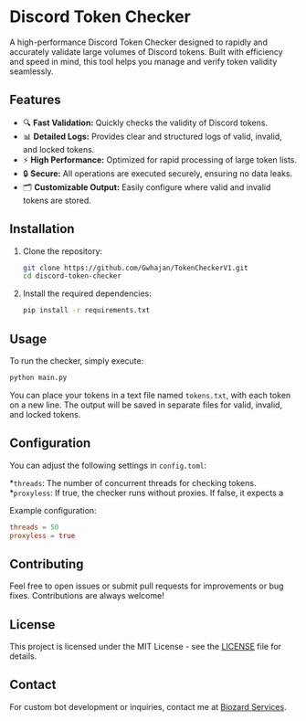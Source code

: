 # Discord Token Checker

A high-performance Discord Token Checker designed to rapidly and accurately validate large volumes of Discord tokens. Built with efficiency and speed in mind, this tool helps you manage and verify token validity seamlessly.

## Features

* 🔍 **Fast Validation:** Quickly checks the validity of Discord tokens.
* 📊 **Detailed Logs:** Provides clear and structured logs of valid, invalid, and locked tokens.
* ⚡ **High Performance:** Optimized for rapid processing of large token lists.
* 🔒 **Secure:** All operations are executed securely, ensuring no data leaks.
* 🗂️ **Customizable Output:** Easily configure where valid and invalid tokens are stored.

## Installation

1. Clone the repository:

   ```bash
   git clone https://github.com/Gwhajan/TokenCheckerV1.git
   cd discord-token-checker
   ```

2. Install the required dependencies:

   ```bash
   pip install -r requirements.txt
   ```

## Usage

To run the checker, simply execute:

```bash
python main.py
```

You can place your tokens in a text file named `tokens.txt`, with each token on a new line. The output will be saved in separate files for valid, invalid, and locked tokens.

## Configuration

You can adjust the following settings in `config.toml`:

*`threads`: The number of concurrent threads for checking tokens.
*`proxyless`: If true, the checker runs without proxies. If false, it expects a

Example configuration:

```toml
threads = 50
proxyless = true
```

## Contributing

Feel free to open issues or submit pull requests for improvements or bug fixes. Contributions are always welcome!

## License

This project is licensed under the MIT License - see the [LICENSE](LICENSE) file for details.

## Contact

For custom bot development or inquiries, contact me at [Biozard Services](https://discord.gg/GVPjdhzTZ3).
